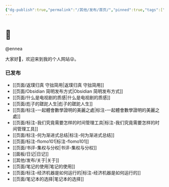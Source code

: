 ```yaml
---
{"dg-publish":true,"permalink":"/其他/发布/首页/","pinned":true,"tags":["gardenEntry"],"dgShowBacklinks":false,"dgShowLocalGraph":false,"dgShowInlineTitle":false,"noteIcon":"1","created":"2023-04-12T11:56:07.275+08:00","updated":""}
---
```


# 🌲

@ennea

大家好👋，欢迎来到我的个人网站😜。

### 已发布


- [[页面/返璞归真 守拙简用\|返璞归真 守拙简用]]
- [[页面/Obsidian 简明发布方式\|Obsidian 简明发布方式]]
- [[页面/什么是电视剧的质感\|什么是电视剧的质感]]
- [[页面/彪子的蹉跎人生\|彪子的蹉跎人生]]
- [[页面/标注-一起體會數學證明的美麗之處\|标注-一起體會數學證明的美麗之處]]
- [[页面/标注-我们究竟需要怎样的时间管理工具\|标注-我们究竟需要怎样的时间管理工具]]
- [[页面/标注-何为渐进式总结\|标注-何为渐进式总结]]
- [[页面/标注-flomo101\|标注-flomo101]]
- [[页面/书评-集权与分权\|书评-集权与分权]]
- [[面板/日记\|日记]]
- [[其他/发布/关于\|关于]]
- [[页面/笔记的使用\|笔记的使用]]
- [[页面/标注-经济机器是如何运行的\|标注-经济机器是如何运行的]]
- [[页面/笔记本的选择\|笔记本的选择]]